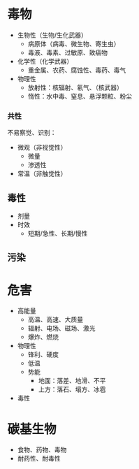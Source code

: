 # 毒物
- 生物性（生物/生化武器）
    - 病原体（病毒、微生物、寄生虫）
    - 毒液、毒素、过敏原、致癌物
- 化学性（化学武器）
  - 重金属、农药、腐蚀性、毒药、毒气
- 物理性
    - 放射性：核辐射、氡气、（核武器）
    - 惰性：水中毒、窒息、悬浮颗粒、粉尘
### 共性
不易察觉、识别：
- 微观（非视觉性）
  - 微量
  - 渗透性
- 常温（非触觉性）

## 毒性
- 剂量
- 时效
    - 短期/急性、长期/慢性
## 污染
# 危害
- 高能量
    - 高温、高速、大质量
    - 辐射、电场、磁场、激光
    - 爆炸、燃烧
- 物理性
    - 锋利、硬度
    - 低温
    - 势能
        - 地面：落差、地滑、不平
        - 上方：落石、塌方、冰雹
- 毒性
# 碳基生物
- 食物、药物、毒物
- 耐药性、耐毒性


[处刑、暗杀、灾害]:\
